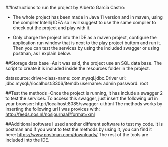 ##Instructions to run the project by Alberto García Castro:

- The whole project has been made in Java 11 version and in maven, using the compiler Intellij IDEA
so I will suggest to use the same compiler to check out the project and play with it.

- Only charge the project into the IDE as a maven project, configure the application run window
that is next to the play project buttom and run it. Then you can test the services by using the 
included swagger or using postman, as I explain below. 

##Storage data base
-As it was said, the project use an SQL data base. The script to create it is included
inside the resources folder in the project.

  datasource:
    driver-class-name: com.mysql.jdbc.Driver
    url: jdbc:mysql://localhost:3306/itemdb
    username: admin
    password: root

##Test the methods
-Once the project is running, it has include a swagger 2 to test the services. 
To access this swagger, just insert the following url in your browser: http://localhost:8085/swagger-ui.html
The methods works by inserting the following url I was provices with: http://feeds.nos.nl/nosjournaal?format=xml


##Additional software
I used another different software to test my code. It is postman and if you want to test the methods by using it, you can find it here: https://www.postman.com/downloads/
The rest of the tools are included into the IDE.

